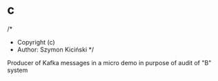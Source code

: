 
# c
/*
* Copyright (c)
* Author: Szymon Kiciński
  */

Producer of Kafka messages in a micro demo in purpose of audit of "B" system